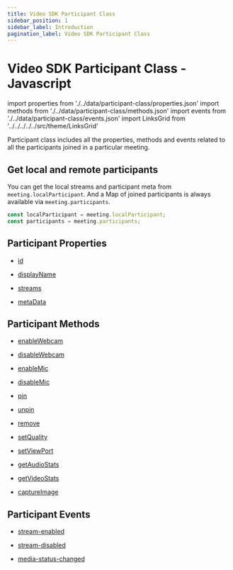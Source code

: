 ```yaml
---
title: Video SDK Participant Class
sidebar_position: 1
sidebar_label: Introduction
pagination_label: Video SDK Participant Class
---
```


# Video SDK Participant Class - Javascript

<div class="sdk-api-ref">

import properties from './../data/participant-class/properties.json'
import methods from './../data/participant-class/methods.json'
import events from './../data/participant-class/events.json'
import LinksGrid from '../../../../../src/theme/LinksGrid'

Participant class includes all the properties, methods and events related to all the participants joined in a particular meeting.

## Get local and remote participants

You can get the local streams and participant meta from `meeting.localParticipant`. And a Map of joined participants is always available via `meeting.participants`.

```js title="Javascript"
const localParticipant = meeting.localParticipant;
const participants = meeting.participants;
```

## Participant Properties

<div class="row">

<div class="col col--4 margin-bottom--sm" >

- [id](./properties.md#id)

</div>
<div class="col col--4 margin-bottom--sm" >

- [displayName](./properties.md#displayname)

</div>
<div class="col col--4 margin-bottom--sm" >

- [streams](./properties.md#streams)

</div>
<div class="col col--4 margin-bottom--sm" >

- [metaData](./properties.md#metadata)

</div>

</div>

## Participant Methods

<div class="row">

<div class="col col--4 margin-bottom--sm" >

- [enableWebcam](./methods.md#enablewebcam)

</div>
<div class="col col--4 margin-bottom--sm" >

- [disableWebcam](./methods.md#disablewebcam)

</div>
<div class="col col--4 margin-bottom--sm" >

- [enableMic](./methods.md#enablemic)

</div>
<div class="col col--4 margin-bottom--sm" >

- [disableMic](./methods.md#disablemic)

</div>

<div class="col col--4 margin-bottom--sm" >

- [pin](./methods.md#pin)

</div>

<div class="col col--4 margin-bottom--sm" >

- [unpin](./methods.md#unpin)

</div>
<div class="col col--4 margin-bottom--sm" >

- [remove](./methods.md#remove)

</div>
<div class="col col--4 margin-bottom--sm" >

- [setQuality](./methods.md#setquality)

</div>
<div class="col col--4 margin-bottom--sm" >

- [setViewPort](./methods.md#setviewport)

</div>
<div class="col col--4 margin-bottom--sm" >

- [getAudioStats](./methods.md#getaudiostats)

</div>
<div class="col col--4 margin-bottom--sm" >

- [getVideoStats](./methods.md#getvideostats)

</div>

<div class="col col--4 margin-bottom--sm" >

- [captureImage](./methods.md#captureimage)

</div>

</div>

## Participant Events

<div class="row">

<div class="col col--4 margin-bottom--sm" >

- [stream-enabled](./events.md#stream-enabled)

</div>
<div class="col col--4 margin-bottom--sm" >

- [stream-disabled](./events.md#stream-disabled)

</div>
<div class="col col--4 margin-bottom--sm" >

- [media-status-changed](./events.md#media-status-changed)

</div>

</div>

</div>

